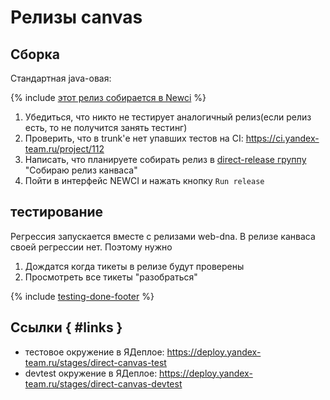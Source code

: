 # Релизы canvas


## Сборка

Стандартная java-овая:

{% include [этот релиз собирается в Newci](_includes/java-newci.md) %}

1. Убедиться, что никто не тестирует аналогичный релиз(если релиз есть, то не получится занять тестинг)
2. Проверить, что в trunk'е нет упавших тестов на CI: <https://ci.yandex-team.ru/project/112>
3. Написать, что планируете собирать релиз в [direct-release группу](../../reference/chats.md#direct-release) "Собираю релиз канваса"
4. Пойти в интерфейс NEWCI и нажать кнопку `Run release`

## тестирование

Регрессия запускается вместе с релизами web-dna. В релизе канваса своей регрессии нет. Поэтому нужно
1. Дождатся когда тикеты в релизе будут проверены
1. Просмотреть все тикеты "разобраться"

{% include [testing-done-footer](_includes/java-testing-done-footer.md) %}

## Ссылки { #links }

- тестовое окружение в ЯДеплое: <https://deploy.yandex-team.ru/stages/direct-canvas-test>
- devtest окружение в ЯДеплое: <https://deploy.yandex-team.ru/stages/direct-canvas-devtest>
